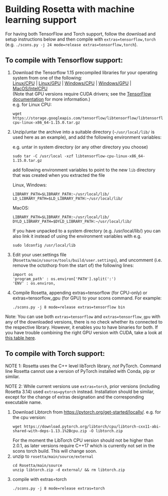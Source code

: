 # Building Rosetta with machine learning support

For having both TensorFlow and Torch support, follow the download and setup instructions below and then compile with `extras=tensorflow,torch` (e.g. `./scons.py -j 24 mode=release extras=tensorflow,torch`).



## To compile with Tensorflow support:

1. Download the Tensorflow 1.15 precompiled libraries for your operating system from one of the following:   
[Linux/CPU](https://storage.googleapis.com/tensorflow/libtensorflow/libtensorflow-cpu-linux-x86_64-1.15.0.tar.gz) | [Linux/GPU](https://storage.googleapis.com/tensorflow/libtensorflow/libtensorflow-gpu-linux-x86_64-1.15.0.tar.gz) | [Windows/CPU](https://storage.googleapis.com/tensorflow/libtensorflow/libtensorflow-cpu-windows-x86_64-1.15.0.zip) | [Windows/GPU](https://storage.googleapis.com/tensorflow/libtensorflow/libtensorflow-gpu-windows-x86_64-1.15.0.zip) | 
[MacOS/IntelCPU](https://storage.googleapis.com/tensorflow/libtensorflow/libtensorflow-cpu-darwin-x86_64-1.15.0.tar.gz)  
(Note that GPU versions require CUDA drivers; see the [TensorFlow documentation](https://www.tensorflow.org/install/lang_c) for more information.)    
    e.g. for Linux CPU:
    ```
    wget https://storage.googleapis.com/tensorflow/libtensorflow/libtensorflow-cpu-linux-x86_64-1.15.0.tar.gz
    ```

2. Unzip/untar the archive into a suitable directory (`~/usr/local/lib/` is used here as an example), and add the following environment variables:

    e.g. untar in system directory (or any other directory you choose)
    ```
    sudo tar -C /usr/local -xzf libtensorflow-cpu-linux-x86_64-1.15.0.tar.gz
    ```
    add following environment variables to point to the new `lib` directory that was created when you extracted the file

    Linux, Windows: 
    ```
    LIBRARY_PATH=$LIBRARY_PATH:~/usr/local/lib/ 
    LD_LIBRARY_PATH=$LD_LIBRARY_PATH:~/usr/local/lib/
    ```
    MacOS:
    ``` 
    LIBRARY_PATH=$LIBRARY_PATH:~/usr/local/lib/
    DYLD_LIBRARY_PATH=$DYLD_LIBRARY_PATH:~/usr/local/lib/
    ```

    If you have unpacked to a system directory (e.g. /usr/local/lib/) you can also link it instead of using the     environment variables with e.g.
    ```
    sudo ldconfig /usr/local/lib

    ```

3. Edit your user.settings file (`Rosetta/main/source/tools/build/user.settings`), and uncomment (i.e. remove the octothorp from the start of) the following lines: 
    ```
    import os  
    'program_path' : os.environ['PATH'].split(':')
    'ENV' : os.environ,
    ```  

4. Compile Rosetta, appending extras=tensorflow (for CPU-only) or extras=tensorflow_gpu (for GPU) to your scons command. For example: 
    ```
    ./scons.py -j 8 mode=release extras=tensorflow bin
    ```

Note: You can use both `extras=tensorflow` and `extras=tensorflow_gpu` with any of the downloaded versions, there is no check whether its connected to the respective library. However, it enables you to have binaries for both. If you have trouble combining the right GPU version with CUDA, take a look at [this table here](https://www.tensorflow.org/install/source#gpu).

## To compile with Torch support:

NOTE 1: Rosetta uses the C++ level libTorch library, *not* PyTorch. Command line Rosetta cannot use a version of PyTorch installed with Conda, pip or similar.

NOTE 2: While current versions use `extras=torch`, prior versions (including Rosetta 3.14) used `extras=pytorch` instead. Installation should be similar, except for the change of extras designation and the corresponding executable name.

1. Download Libtorch from https://pytorch.org/get-started/locally/.
    e.g. for the cpu version:
    ```
    wget https://download.pytorch.org/libtorch/cpu/libtorch-cxx11-abi-shared-with-deps-1.13.1%2Bcpu.zip -O libtorch.zip
    ```
   For the moment the LibTorch CPU version should not be higher than 2.0.1, as later versions require C++17 
   which is currently not set in the scons torch build. This will change soon.
2. unzip to `rosetta/main/source/external`
    ```
    cd Rosetta/main/source
    unzip libtorch.zip -d external/ && rm libtorch.zip
    ```
3. compile with extras=torch
    ```
    ./scons.py -j 8 mode=release extras=torch
    ```